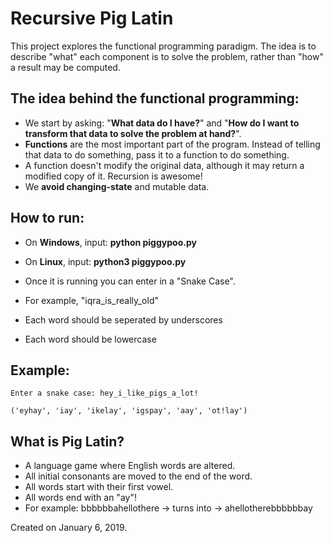 # Recursive Pig Latin
This project explores the functional programming paradigm. The idea is to describe "what" each component is to solve the problem, rather than "how" a result may be computed.

## The idea behind the functional programming:
 - We start by asking: "**What data do I have?**" and "**How do I want to transform that data to solve the problem at hand?**".
 - **Functions** are the most important part of the program. Instead of telling that data to do something, pass it to a function to do something. 
 - A function doesn't modify the original data, although it may return a modified copy of it. Recursion is awesome!
 - We **avoid changing-state** and mutable data.
 
## How to run:
 - On **Windows**, input:
         **python piggypoo.py**
 - On **Linux**, input:
         **python3 piggypoo.py**
         
 - Once it is running you can enter in a "Snake Case". 
 - For example, "iqra_is_really_old"
 
 - Each word should be seperated by underscores
 - Each word should be lowercase
    
 

## Example:

    Enter a snake case: hey_i_like_pigs_a_lot!
    
    ('eyhay', 'iay', 'ikelay', 'igspay', 'aay', 'ot!lay')
    
## What is Pig Latin?
 - A language game where English words are altered.
 - All initial consonants are moved to the end of the word.
 - All words start with their first vowel.
 - All words end with an "ay"!
 - For example: bbbbbbahellothere -> turns into -> ahellotherebbbbbbay
    

Created on January 6, 2019.
